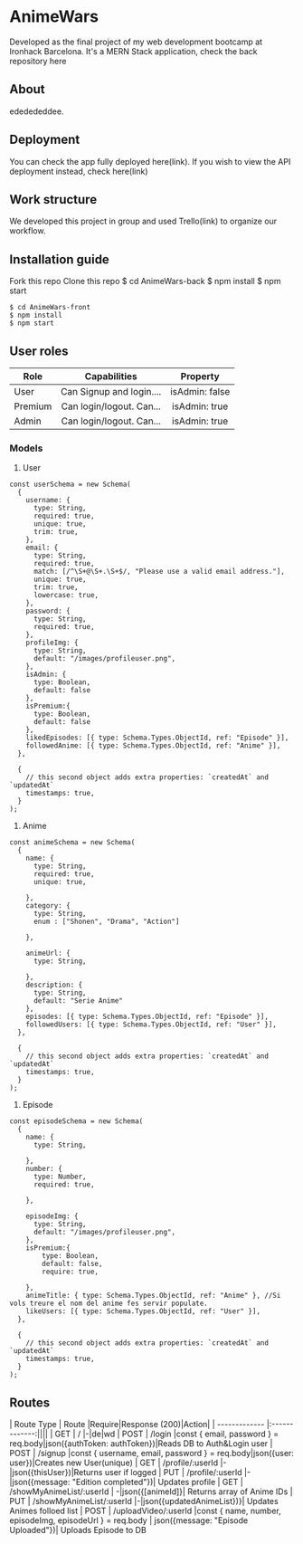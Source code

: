 

# AnimeWars
Developed as the final project of my web development bootcamp at Ironhack Barcelona. It's a MERN Stack application, check the back repository here<link>

## About
ededededdee.


## Deployment

You can check the app fully deployed here(link). If you wish to view the API deployment instead, check here(link)

## Work structure

We developed this project in group and used Trello(link) to organize our workflow.

## Installation guide


Fork this repo
Clone this repo
$ cd AnimeWars-back
$ npm install
$ npm start

```
$ cd AnimeWars-front
$ npm install
$ npm start
```



## User roles

| Role          | Capabilities  | Property      |
| ------------- |:-------------:|:-------------:|
| User          | Can Signup and login....     | isAdmin: false     |
| Premium      | Can login/logout. Can...    | isAdmin: true     |
| Admin      | Can login/logout. Can...    | isAdmin: true     |

### Models

1. User
```
const userSchema = new Schema(
  {
    username: {
      type: String,
      required: true,
      unique: true,
      trim: true,
    },
    email: {
      type: String,
      required: true,
      match: [/^\S+@\S+.\S+$/, "Please use a valid email address."],
      unique: true,
      trim: true,
      lowercase: true,
    },
    password: {
      type: String,
      required: true,
    },
    profileImg: {
      type: String,
      default: "/images/profileuser.png",
    },
    isAdmin: {
      type: Boolean,
      default: false
    },
    isPremium:{
      type: Boolean,
      default: false
    },
    likedEpisodes: [{ type: Schema.Types.ObjectId, ref: "Episode" }],
    followedAnime: [{ type: Schema.Types.ObjectId, ref: "Anime" }],
  },
  
  {
    // this second object adds extra properties: `createdAt` and `updatedAt`
    timestamps: true,
  }
);
```
1. Anime
```
const animeSchema = new Schema(
  {
    name: {
      type: String,
      required: true,
      unique: true,
      
    },
    category: {
      type: String,
      enum : ["Shonen", "Drama", "Action"]
        
    },
    
    animeUrl: {
      type: String,
     
    },
    description: {
      type: String,
      default: "Serie Anime"
    },
    episodes: [{ type: Schema.Types.ObjectId, ref: "Episode" }],
    followedUsers: [{ type: Schema.Types.ObjectId, ref: "User" }],
  },
  
  {
    // this second object adds extra properties: `createdAt` and `updatedAt`
    timestamps: true,
  }
);
```
1. Episode
```
const episodeSchema = new Schema(
  {
    name: {
      type: String,
      
    },
    number: {
      type: Number,
      required: true,
      
    },
   
    episodeImg: {
      type: String,
      default: "/images/profileuser.png",
    },
    isPremium:{
        type: Boolean,
        default: false,
        require: true,

    },
    animeTitle: { type: Schema.Types.ObjectId, ref: "Anime" }, //Si vols treure el nom del anime fes servir populate.
    likeUsers: [{ type: Schema.Types.ObjectId, ref: "User" }],
  },
  
  {
    // this second object adds extra properties: `createdAt` and `updatedAt`
    timestamps: true,
  }
);
```
  




## Routes

| Route Type    | Route     |Require|Response (200)|Action|
| ------------- |:-------------:||||
| GET       | /  |-|de|wd
| POST       | /login    |const { email, password } = req.body|json({authToken: authToken})|Reads DB to Auth&Login user
| POST      | /signup     |const { username, email, password } = req.body|json({user: user})|Creates new User(unique)
| GET       | /profile/:userId  |-|json({thisUser})|Returns user if logged
| PUT       | /profile/:userId    |-|json({message: "Edition completed"})| Updates profile
| GET      | /showMyAnimeList/:userId | -|json({[animeId]}| Returns array of Anime IDs
| PUT       | /showMyAnimeList/:userId  |-|json({updatedAnimeList})}| Updates Animes folloed list
| POST      | /uploadVideo/:userId     |const { name, number, episodeImg, episodeUrl } = req.body | json({message: "Episode Uploaded"})| Uploads Episode to DB

